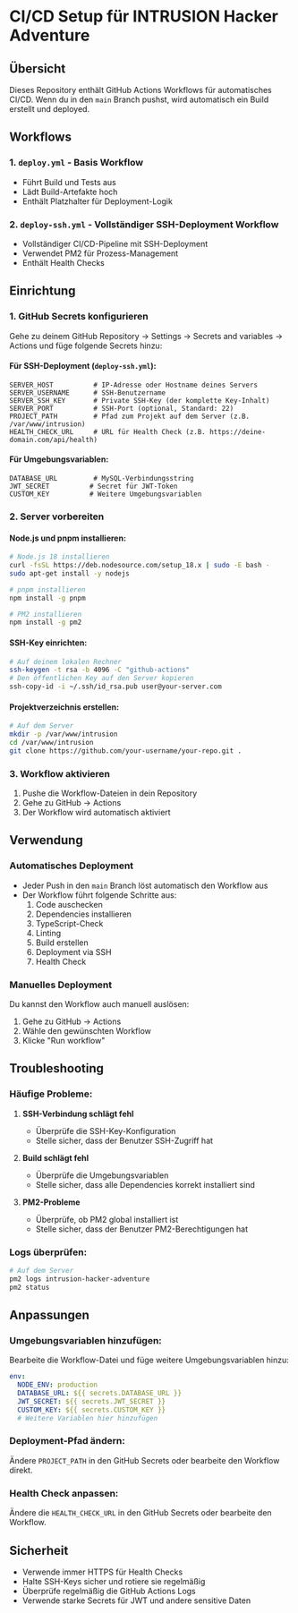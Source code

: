 # CI/CD Setup für INTRUSION Hacker Adventure

## Übersicht

Dieses Repository enthält GitHub Actions Workflows für automatisches CI/CD. Wenn du in den `main` Branch pushst, wird automatisch ein Build erstellt und deployed.

## Workflows

### 1. `deploy.yml` - Basis Workflow
- Führt Build und Tests aus
- Lädt Build-Artefakte hoch
- Enthält Platzhalter für Deployment-Logik

### 2. `deploy-ssh.yml` - Vollständiger SSH-Deployment Workflow
- Vollständiger CI/CD-Pipeline mit SSH-Deployment
- Verwendet PM2 für Prozess-Management
- Enthält Health Checks

## Einrichtung

### 1. GitHub Secrets konfigurieren

Gehe zu deinem GitHub Repository → Settings → Secrets and variables → Actions und füge folgende Secrets hinzu:

#### Für SSH-Deployment (`deploy-ssh.yml`):
```
SERVER_HOST          # IP-Adresse oder Hostname deines Servers
SERVER_USERNAME      # SSH-Benutzername
SERVER_SSH_KEY       # Private SSH-Key (der komplette Key-Inhalt)
SERVER_PORT          # SSH-Port (optional, Standard: 22)
PROJECT_PATH         # Pfad zum Projekt auf dem Server (z.B. /var/www/intrusion)
HEALTH_CHECK_URL     # URL für Health Check (z.B. https://deine-domain.com/api/health)
```

#### Für Umgebungsvariablen:
```
DATABASE_URL         # MySQL-Verbindungsstring
JWT_SECRET          # Secret für JWT-Token
CUSTOM_KEY          # Weitere Umgebungsvariablen
```

### 2. Server vorbereiten

#### Node.js und pnpm installieren:
```bash
# Node.js 18 installieren
curl -fsSL https://deb.nodesource.com/setup_18.x | sudo -E bash -
sudo apt-get install -y nodejs

# pnpm installieren
npm install -g pnpm

# PM2 installieren
npm install -g pm2
```

#### SSH-Key einrichten:
```bash
# Auf deinem lokalen Rechner
ssh-keygen -t rsa -b 4096 -C "github-actions"
# Den öffentlichen Key auf den Server kopieren
ssh-copy-id -i ~/.ssh/id_rsa.pub user@your-server.com
```

#### Projektverzeichnis erstellen:
```bash
# Auf dem Server
mkdir -p /var/www/intrusion
cd /var/www/intrusion
git clone https://github.com/your-username/your-repo.git .
```

### 3. Workflow aktivieren

1. Pushe die Workflow-Dateien in dein Repository
2. Gehe zu GitHub → Actions
3. Der Workflow wird automatisch aktiviert

## Verwendung

### Automatisches Deployment
- Jeder Push in den `main` Branch löst automatisch den Workflow aus
- Der Workflow führt folgende Schritte aus:
  1. Code auschecken
  2. Dependencies installieren
  3. TypeScript-Check
  4. Linting
  5. Build erstellen
  6. Deployment via SSH
  7. Health Check

### Manuelles Deployment
Du kannst den Workflow auch manuell auslösen:
1. Gehe zu GitHub → Actions
2. Wähle den gewünschten Workflow
3. Klicke "Run workflow"

## Troubleshooting

### Häufige Probleme:

1. **SSH-Verbindung schlägt fehl**
   - Überprüfe die SSH-Key-Konfiguration
   - Stelle sicher, dass der Benutzer SSH-Zugriff hat

2. **Build schlägt fehl**
   - Überprüfe die Umgebungsvariablen
   - Stelle sicher, dass alle Dependencies korrekt installiert sind

3. **PM2-Probleme**
   - Überprüfe, ob PM2 global installiert ist
   - Stelle sicher, dass der Benutzer PM2-Berechtigungen hat

### Logs überprüfen:
```bash
# Auf dem Server
pm2 logs intrusion-hacker-adventure
pm2 status
```

## Anpassungen

### Umgebungsvariablen hinzufügen:
Bearbeite die Workflow-Datei und füge weitere Umgebungsvariablen hinzu:

```yaml
env:
  NODE_ENV: production
  DATABASE_URL: ${{ secrets.DATABASE_URL }}
  JWT_SECRET: ${{ secrets.JWT_SECRET }}
  CUSTOM_KEY: ${{ secrets.CUSTOM_KEY }}
  # Weitere Variablen hier hinzufügen
```

### Deployment-Pfad ändern:
Ändere `PROJECT_PATH` in den GitHub Secrets oder bearbeite den Workflow direkt.

### Health Check anpassen:
Ändere die `HEALTH_CHECK_URL` in den GitHub Secrets oder bearbeite den Workflow.

## Sicherheit

- Verwende immer HTTPS für Health Checks
- Halte SSH-Keys sicher und rotiere sie regelmäßig
- Überprüfe regelmäßig die GitHub Actions Logs
- Verwende starke Secrets für JWT und andere sensitive Daten 